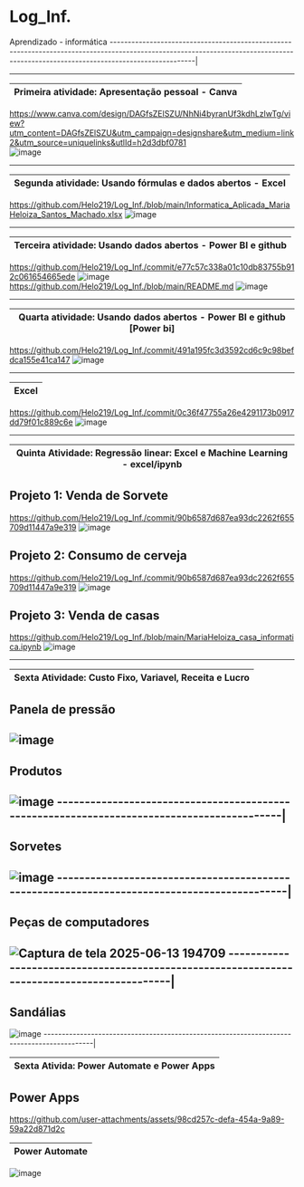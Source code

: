 # Log_Inf.
Aprendizado -  informática
-----------------------------------------------------------------------------------------------------------------------------------------------------------------------------------|

------------------------------------------------------
| Primeira atividade: Apresentação pessoal - Canva
------------------------------------------------------|
https://www.canva.com/design/DAGfsZElSZU/NhNi4byranUf3kdhLzlwTg/view?utm_content=DAGfsZElSZU&utm_campaign=designshare&utm_medium=link2&utm_source=uniquelinks&utlId=h2d3dbf0781    
![image](https://github.com/user-attachments/assets/0258b560-4602-42a2-b98e-b2be4f900134)                                                                                          

---------------------------------------------------------------
| Segunda atividade: Usando fórmulas e dados abertos - Excel 
---------------------------------------------------------------|
https://github.com/Helo219/Log_Inf./blob/main/Informatica_Aplicada_MariaHeloiza_Santos_Machado.xlsx
![image](https://github.com/user-attachments/assets/03d20508-236f-4aae-a44d-2f85464682b1)

-------------------------------------------------------------------
| Terceira atividade: Usando dados abertos - Power BI e github    
-------------------------------------------------------------------|
https://github.com/Helo219/Log_Inf./commit/e77c57c338a01c10db83755b912c061654665ede
![image](https://github.com/user-attachments/assets/e942ed55-7f38-40ac-8902-c4324ce6efb9)
https://github.com/Helo219/Log_Inf./blob/main/README.md
![image](https://github.com/user-attachments/assets/bae131ee-b627-4e28-a064-019afa6112fb)

------------------------------------------------------------------------
| Quarta atividade: Usando dados abertos - Power BI e github [Power bi]
------------------------------------------------------------------------|
https://github.com/Helo219/Log_Inf./commit/491a195fc3d3592cd6c9c98befdca155e41ca147
![image](https://github.com/user-attachments/assets/483caada-b590-474f-ab71-0a6c7ac31e77)

---------
| Excel
-----------|
https://github.com/Helo219/Log_Inf./commit/0c36f47755a26e4291173b0917dd79f01c889c6e
![image](https://github.com/user-attachments/assets/043854b5-5b72-4c94-8631-c6438f110bf9)

----------------------------------------------------------------------------------
| Quinta Atividade: Regressão linear: Excel e Machine Learning - excel/ipynb
----------------------------------------------------------------------------------|
## Projeto 1: Venda de Sorvete
https://github.com/Helo219/Log_Inf./commit/90b6587d687ea93dc2262f655709d11447a9e319
![image](https://github.com/user-attachments/assets/96641c48-5936-4626-b982-49ce4103e72a)

## Projeto 2: Consumo de cerveja
https://github.com/Helo219/Log_Inf./commit/90b6587d687ea93dc2262f655709d11447a9e319
![image](https://github.com/user-attachments/assets/f11914e2-c97a-4865-a42f-86734fb7398b)

## Projeto 3: Venda de casas
https://github.com/Helo219/Log_Inf./blob/main/MariaHeloiza_casa_informatica.ipynb
![image](https://github.com/user-attachments/assets/7a27240c-ccf7-4bb2-81e0-ba9e3fe96d52)

---------------------------------------------------------
| Sexta Atividade: Custo Fixo, Variavel, Receita e Lucro
---------------------------------------------------------|
## Panela de pressão
![image](https://github.com/user-attachments/assets/30c5f6ef-2028-456b-989d-c64bf52a5cfd)
-------------------------------------------------------------------------------------------
## Produtos
![image](https://github.com/user-attachments/assets/d380cd3f-603b-4cb5-a165-856e5d7d9d61)
-------------------------------------------------------------------------------------------|
-------------------------------------------------------------------------------------------
## Sorvetes
![image](https://github.com/user-attachments/assets/e859d958-f0b2-4b8a-a94c-c9cd954a6b0a)
--------------------------------------------------------------------------------------------|
--------------------------------------------------------------------------------------------
## Peças de computadores
![Captura de tela 2025-06-13 194709](https://github.com/user-attachments/assets/d8da2d7d-5e64-415e-bd65-c33d60b7483e)
-------------------------------------------------------------------------------------------|
-------------------------------------------------------------------------------------------
## Sandálias
![image](https://github.com/user-attachments/assets/98c11f89-4273-4888-9436-66d8a151d17a)
-------------------------------------------------------------------------------------------|

|Sexta Ativida: Power Automate e Power Apps
--------------------------------------------|
Power Apps
------------------------------------------------

https://github.com/user-attachments/assets/98cd257c-defa-454a-9a89-59a22d871d2c

| Power Automate
---------------------|
![image](https://github.com/user-attachments/assets/767ba1d3-a501-4257-8430-075122c12ed4)





